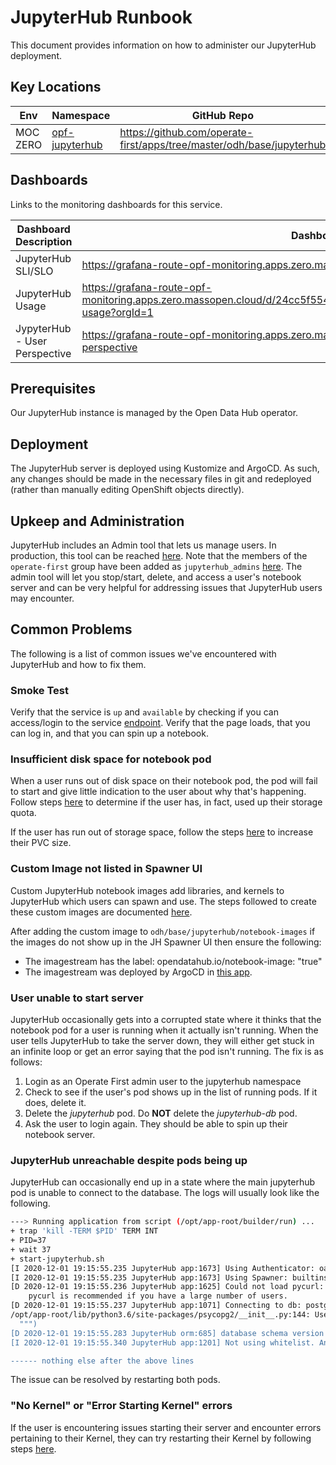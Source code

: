 # JupyterHub Runbook

This document provides information on how to administer our JupyterHub
deployment.

## Key Locations

| Env      | Namespace            | GitHub Repo                                                           |
|----------|----------------------|-----------------------------------------------------------------------|
| MOC ZERO | [opf-jupyterhub][1]  | https://github.com/operate-first/apps/tree/master/odh/base/jupyterhub |


## Dashboards

Links to the monitoring dashboards for this service.

| Dashboard Description         | Dashboard URL                                                                                                                     |
| ----------------------------- | --------------------------------------------------------------------------------------------------------------------------------- |
| JupyterHub SLI/SLO            | https://grafana-route-opf-monitoring.apps.zero.massopen.cloud/d/BfSK2f1Mz/jupyterhub-sli-slo                                      |
| JupyterHub Usage              | https://grafana-route-opf-monitoring.apps.zero.massopen.cloud/d/24cc5f554da78f3ca60a40f190f7e23203f7d847/jupyterhub-usage?orgId=1 |
| JypyterHub - User Perspective | https://grafana-route-opf-monitoring.apps.zero.massopen.cloud/d/fuJBFErMz/jupyterhub-user-perspective                             |

## Prerequisites

Our JupyterHub instance is managed by the Open Data Hub operator.

## Deployment

The JupyterHub server is deployed using Kustomize and ArgoCD. As such, any changes should be made
in the necessary files in git and redeployed (rather than manually editing
OpenShift objects directly).

## Upkeep and Administration

JupyterHub includes an Admin tool that lets us manage users. In production,
this tool can be reached [here][2]. Note that the members of the `operate-first` group have been added as `jupyterhub_admins` [here][3]. The admin tool will let you stop/start,
delete, and access a user's notebook server and can be very helpful for
addressing issues that JupyterHub users may encounter.

## Common Problems

The following is a list of common issues we've encountered with JupyterHub and
how to fix them.

### Smoke Test

Verify that the service is `up` and `available` by checking if you can access/login to the service [endpoint][4]. Verify that the page loads, that you can log in, and
that you can spin up a notebook.

### Insufficient disk space for notebook pod

When a user runs out of disk space on their notebook pod, the pod will fail to start and give little indication to the user about why that's happening.
Follow steps [here][5] to determine if the user has, in fact, used up their storage quota.

If the user has run out of storage space, follow the steps [here][6] to increase their PVC size.

### Custom Image not listed in Spawner UI

Custom JupyterHub notebook images add libraries, and kernels to JupyterHub which users can spawn and use. The steps followed to create these custom images are documented [here][7].

After adding the custom image to `odh/base/jupyterhub/notebook-images` if the images do not show up in the JH Spawner UI then ensure the following:

- The imagestream has the label:   opendatahub.io/notebook-image: "true"
- The imagestream was deployed by ArgoCD in [this app][8].

### User unable to start server

JupyterHub occasionally gets into a corrupted state where it thinks that the notebook pod for a user is running when it actually isn't running. When the user tells JupyterHub to take the server down, they will either get stuck in an infinite loop or get an error saying that the pod isn't running. The fix is as follows:

1. Login as an Operate First admin user to the jupyterhub namespace
2. Check to see if the user's pod shows up in the list of running pods. If it does, delete it.
3. Delete the _jupyterhub_ pod. Do __NOT__ delete the _jupyterhub-db_ pod.
4. Ask the user to login again. They should be able to spin up their notebook server.

### JupyterHub unreachable despite pods being up

JupyterHub can occasionally end up in a state where the main jupyterhub pod is unable to connect to the database. The logs will usually look like the following.

```bash
---> Running application from script (/opt/app-root/builder/run) ...
+ trap 'kill -TERM $PID' TERM INT
+ PID=37
+ wait 37
+ start-jupyterhub.sh
[I 2020-12-01 19:15:55.235 JupyterHub app:1673] Using Authenticator: oauthenticator.openshift.OpenShiftOAuthenticator-0.9.0dev
[I 2020-12-01 19:15:55.235 JupyterHub app:1673] Using Spawner: builtins.OpenShiftSpawner
[D 2020-12-01 19:15:55.236 JupyterHub app:1625] Could not load pycurl: No module named 'pycurl'
    pycurl is recommended if you have a large number of users.
[D 2020-12-01 19:15:55.237 JupyterHub app:1071] Connecting to db: postgresql://jupyterhub:<password>@jupyterhub-db:5432/jupyterhub
/opt/app-root/lib/python3.6/site-packages/psycopg2/__init__.py:144: UserWarning: The psycopg2 wheel package will be renamed from release 2.8; in order to keep installing from binary please use "pip install psycopg2-binary" instead. For details see: <http://initd.org/psycopg/docs/install.html#binary-install-from-pypi> .
  """)
[D 2020-12-01 19:15:55.283 JupyterHub orm:685] database schema version found: 896818069c98
[I 2020-12-01 19:15:55.340 JupyterHub app:1201] Not using whitelist. Any authenticated user will be allowed.

------ nothing else after the above lines
```

The issue can be resolved by restarting both pods.

### "No Kernel" or "Error Starting Kernel" errors

If the user is encountering issues starting their server and encounter errors pertaining to their Kernel, they can try restarting their Kernel by following steps [here][9].

[1]: https://console-openshift-console.apps.zero.massopen.cloud/project-details/ns/opf-jupyterhub
[2]: https://jupyterhub-opf-jupyterhub.apps.zero.massopen.cloud/hub/admin
[3]: https://github.com/operate-first/apps/blob/master/odh/base/jupyterhub/overrides/jupyterhub/base/jupyterhub-configmap.yaml
[4]: https://jupyterhub-opf-jupyterhub.apps.zero.massopen.cloud/
[5]: https://github.com/operate-first/blueprint/blob/main/docs/userstories/jupyterhub/analyze_storage.feature
[6]: https://github.com/operate-first/blueprint/blob/main/docs/userstories/jupyterhub/increase_pvc_size_jh.feature
[7]: https://github.com/operate-first/blueprint/blob/main/docs/userstories/jupyterhub/add_imagestream_to_jh.feature
[8]: https://argocd-server-argocd.apps.moc-infra.massopen.cloud/applications/opf-jupyterhub
[9]: https://github.com/operate-first/blueprint/blob/main/docs/userstories/jupyterhub/reinstall_kernel.feature
